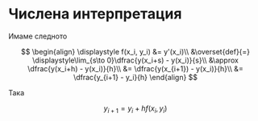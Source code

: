 # Числена интерпретация

Имаме следното

$$
\begin{align}
\displaystyle f(x_i, y_i)
&= y'(x_i)\\
&\overset{def}{=} \displaystyle\lim_{s\to 0}\dfrac{y(x_i+s) - y(x_i)}{s}\\
&\approx \dfrac{y(x_i+h) - y(x_i)}{h}\\
&= \dfrac{y(x_{i+1}) - y(x_i)}{h}\\
&= \dfrac{y_{i+1} - y_i}{h}
\end{align}
$$

Така

$$y_{i+1} = y_i + h f(x_i, y_i)$$
